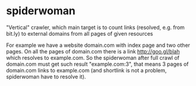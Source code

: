 # spiderwoman
"Vertical" crawler, which main target is to count links (resolved, e.g. from bit.ly) to external domains from all pages of given resources

For example we have a website domain.com with index page and two other pages. On all the pages of domain.com there is a link http://goo.gl/blah which resolves to example.com. So the spiderwoman after full crawl of domain.com must get such result "example.com:3", that means 3 pages of domain.com links to example.com (and shortlink is not a problem, spiderwoman have to resolve it).
